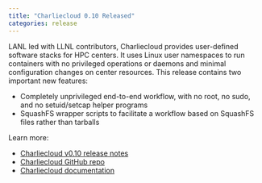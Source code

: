 ```yaml
---
title: "Charliecloud 0.10 Released"
categories: release
---
```


LANL led with LLNL contributors, Charliecloud provides user-defined software stacks for HPC centers. It uses Linux user namespaces to run containers with no privileged operations or daemons and minimal configuration changes on center resources. This release contains two important new features:

- Completely unprivileged end-to-end workflow, with no root, no sudo, and no setuid/setcap helper programs
- SquashFS wrapper scripts to facilitate a workflow based on SquashFS files rather than tarballs

Learn more:

- [Charliecloud v0.10 release notes](https://github.com/hpc/charliecloud/releases/tag/v0.10)
- [Charliecloud GitHub repo](https://github.com/hpc/charliecloud)
- [Charliecloud documentation](https://hpc.github.io/charliecloud)
